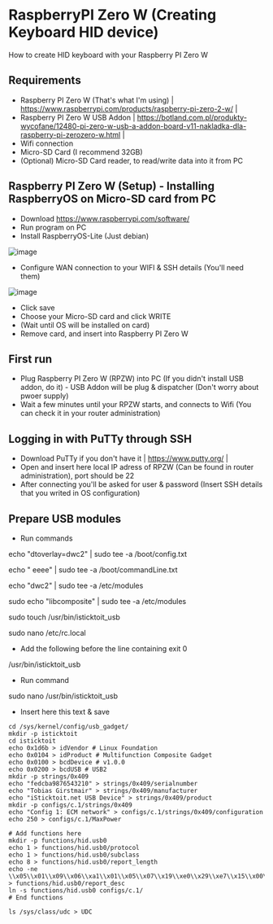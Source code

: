 # RaspberryPI Zero W (Creating Keyboard HID device)
How to create HID keyboard with your Raspberry PI Zero W

## Requirements
- Raspberry PI Zero W (That's what I'm using) | https://www.raspberrypi.com/products/raspberry-pi-zero-2-w/ |
- Raspberry PI Zero W USB Addon | https://botland.com.pl/produkty-wycofane/12480-pi-zero-w-usb-a-addon-board-v11-nakladka-dla-raspberry-pi-zerozero-w.html |
- Wifi connection
- Micro-SD Card (I recommend 32GB)
- (Optional) Micro-SD Card reader, to read/write data into it from PC

## Raspberry PI Zero W (Setup) - Installing RaspberryOS on Micro-SD card from PC
- Download https://www.raspberrypi.com/software/
- Run program on PC
- Install RaspberryOS-Lite (Just debian)
  
![image](https://github.com/M3II0/RaspberryPI-Zero-W-keyboard-emulation/assets/73041364/19d2f6cc-3fe4-437f-89a9-ce4f65bd6582)

- Configure WAN connection to your WIFI & SSH details (You'll need them)
  
![image](https://github.com/M3II0/RaspberryPI-Zero-W-keyboard-emulation/assets/73041364/59576d39-1720-416c-bf16-b7780df4b1b4)

- Click save
- Choose your Micro-SD card and click WRITE
- (Wait until OS will be installed on card)
- Remove card, and insert into Raspberry PI Zero W

## First run
- Plug Raspberry PI Zero W (RPZW) into PC (If you didn't install USB addon, do it) - USB Addon will be plug & dispatcher (Don't worry about pwoer supply)
- Wait a few minutes until your RPZW starts, and connects to Wifi (You can check it in your router administration)

## Logging in with PuTTy through SSH
- Download PuTTy if you don't have it | https://www.putty.org/ |
- Open and insert here local IP adress of RPZW (Can be found in router administration), port should be 22
- After connecting you'll be asked for user & password (Insert SSH details that you writed in OS configuration)

## Prepare USB modules
- Run commands

echo "dtoverlay=dwc2" | sudo tee -a /boot/config.txt

echo " eeee" | sudo tee -a /boot/commandLine.txt

echo "dwc2" | sudo tee -a /etc/modules

sudo echo "libcomposite" | sudo tee -a /etc/modules

sudo touch /usr/bin/isticktoit_usb

sudo nano /etc/rc.local

- Add the following before the line containing exit 0

/usr/bin/isticktoit_usb

- Run command

sudo nano /usr/bin/isticktoit_usb

- Insert here this text & save

```#!/bin/bash
cd /sys/kernel/config/usb_gadget/
mkdir -p isticktoit
cd isticktoit
echo 0x1d6b > idVendor # Linux Foundation
echo 0x0104 > idProduct # Multifunction Composite Gadget
echo 0x0100 > bcdDevice # v1.0.0
echo 0x0200 > bcdUSB # USB2
mkdir -p strings/0x409
echo "fedcba9876543210" > strings/0x409/serialnumber
echo "Tobias Girstmair" > strings/0x409/manufacturer
echo "iSticktoit.net USB Device" > strings/0x409/product
mkdir -p configs/c.1/strings/0x409
echo "Config 1: ECM network" > configs/c.1/strings/0x409/configuration
echo 250 > configs/c.1/MaxPower

# Add functions here
mkdir -p functions/hid.usb0
echo 1 > functions/hid.usb0/protocol
echo 1 > functions/hid.usb0/subclass
echo 8 > functions/hid.usb0/report_length
echo -ne \\x05\\x01\\x09\\x06\\xa1\\x01\\x05\\x07\\x19\\xe0\\x29\\xe7\\x15\\x00\\x25\\x01\\x75\\x01\\x95\\x08\\x81\\x02\\x95\\x01\\x75\\x08\\x81\\x03\\x95\\x05\\x75\\x01\\x05\\x08\\x19\\x01\\x29\\x05\\x91\\x02\\x95\\x01\\x75\\x03\\x91\\x03\\x95\\x06\\x75\\x08\\x15\\x00\\x25\\x65\\x05\\x07\\x19\\x00\\x29\\x65\\x81\\x00\\xc0 > functions/hid.usb0/report_desc
ln -s functions/hid.usb0 configs/c.1/
# End functions

ls /sys/class/udc > UDC
```
